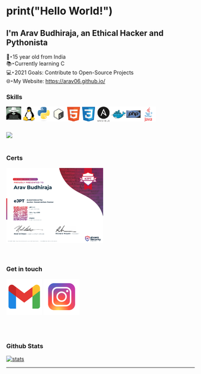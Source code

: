 
# print("Hello World!")
## I'm Arav Budhiraja, an Ethical Hacker and Pythonista

👦‣15 year old from India  
📚‣Currently learning C  
💻‣2021 Goals: Contribute to Open-Source Projects  
🌐‣My Website: https://arav06.github.io/
<br />
### Skills
[<img align="left" alt="whitehat" width="40px" src="icons/whitehat.jpg" />][a]
[<img align="left" alt="linux" width="40px" src="icons/linux.svg" />][a]
[<img align="left" alt="python" width="40px" src="icons/python.svg" />][a]
[<img align="left" alt="bash" width="40px" src="icons/bash.png" />][a]
[<img align="left" alt="html" width="40px" src="icons/html.svg" />][a]
[<img align="left" alt="css" width="40px" src="icons/css.svg" />][a]
[<img align="left" alt="ansible" width="40px" src="icons/ans.png" />][a]
[<img align="left" alt="docker" width="40px" src="icons/docker.svg" />][a]
[<img align="left" alt="php" width="40px" src="icons/php.svg" />][a]
[<img align="left" alt="java" width="40px" src="icons/java.svg" />][a]

<br />
<br />
<br />
<br />
<a href="#"><img height="150em" src="https://github-readme-stats.vercel.app/api/top-langs/?username=arav06&exclude_repo=KNN-Image-Classification&show_icons=true&hide_border=true&layout=compact&theme=tokyonight&langs_count=10"/></a>

<br />
<br />

### Certs

<a href="#"><img height="200em" src="icons/ejpt.jpg"/></a>
<br />
<br />
<br />

### Get in touch

<a href="mailto:contact.arav06@gmail.com" target="_blank"><img src="icons/mail.png" ></a>
<a href="https://instagram.com/arav.06" target="_blank"><img src="icons/ig.png" ></a>

<br />
<br />

### Github Stats
<a href="#"><img alt="stats" src="https://github-readme-stats.vercel.app/api?username=arav06&show_icons=true&theme=tokyonight&hide_border=true" /></a>

***
[a]:#
 
 
 
